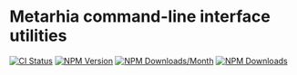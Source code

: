 # Metarhia command-line interface utilities

[![CI Status](https://github.com/metarhia/metacommand/workflows/Testing%20CI/badge.svg)](https://github.com/metarhia/metacommand/actions?query=workflow%3A%22Testing+CI%22+branch%3Amaster)
[![NPM Version](https://badge.fury.io/js/metacommand.svg)](https://badge.fury.io/js/metacommand)
[![NPM Downloads/Month](https://img.shields.io/npm/dm/metacommand.svg)](https://www.npmjs.com/package/metacommand)
[![NPM Downloads](https://img.shields.io/npm/dt/metacommand.svg)](https://www.npmjs.com/package/metacommand)
